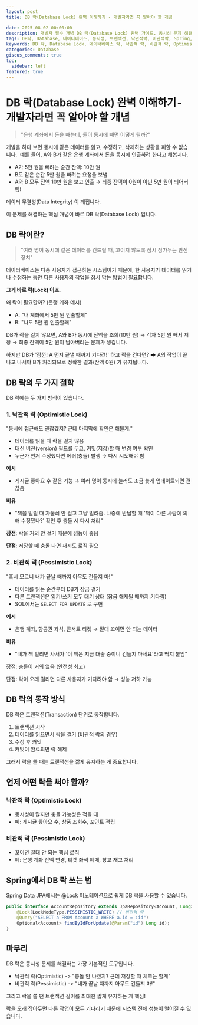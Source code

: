 ```yaml
---
layout: post
title: DB 락(Database Lock) 완벽 이해하기 - 개발자라면 꼭 알아야 할 개념

date: 2025-08-02 00:00:00
description: 개발자 필수 개념 DB 락(Database Lock) 완벽 가이드. 동시성 문제 해결을 위한 낙관적 락과 비관적 락의 차이, 사용 사례, Spring Data JPA 적용법까지 쉽게 설명합니다. 데이터 무결성을 지키는 핵심 원리를 지금 확인하세요.
tags: DB락, Database, 데이터베이스, 동시성, 트랜잭션, 낙관적락, 비관적락, Spring, JPA, 데이터무결성, Lock, OptimisticLock, PessimisticLock
keywords: DB 락, Database Lock, 데이터베이스 락, 낙관적 락, 비관적 락, Optimistic Lock, Pessimistic Lock, 동시성 제어, 데이터 무결성, 트랜잭션, Spring Data JPA, LockModeType, SELECT FOR UPDATE, JPA 락, 데이터베이스 동시성, DB 락 사용 이유, 낙관적 락 비관적 락 차이, Spring 비관적 락 사용법, JPA PESSIMISTIC_WRITE, 데이터 동시성 문제 해결, 은행 계좌 문제 DB 락
categories: Database
giscus_comments: true
toc:
  sidebar: left
featured: true
---
```


# DB 락(Database Lock) 완벽 이해하기 - 개발자라면 꼭 알아야 할 개념

> "은행 계좌에서 돈을 빼는데, 둘이 동시에 빼면 어떻게 될까?"

개발을 하다 보면 동시에 같은 데이터를 읽고, 수정하고, 삭제하는 상황을 피할 수 없습니다. 
예를 들어, A와 B가 같은 은행 계좌에서 돈을 동시에 인출하려 한다고 해봅시다.

- A가 5만 원을 빼려는 순간 잔액: 10만 원
- B도 같은 순간 5만 원을 빼려는 요청을 보냄
- A와 B 모두 잔액 10만 원을 보고 인출 → 최종 잔액이 0원이 아닌 5만 원이 되어버림!

데이터 무결성(Data Integrity) 이 깨집니다.

이 문제를 해결하는 핵심 개념이 바로 DB 락(Database Lock) 입니다.

## DB 락이란?

> "여러 명이 동시에 같은 데이터를 건드릴 때, 꼬이지 않도록 잠시 잠가두는 안전장치"

데이터베이스는 다중 사용자가 접근하는 시스템이기 때문에, 한 사용자가 데이터를 읽거나 수정하는 동안 다른 사용자의 작업을 잠시 막는 방법이 필요합니다.

**그게 바로 락(Lock) 이죠.**

왜 락이 필요할까? (은행 계좌 예시)

- A: "내 계좌에서 5만 원 인출할게"
- B: "나도 5만 원 인출할래"

DB가 락을 걸지 않으면, A와 B가 동시에 잔액을 조회(10만 원) → 각자 5만 원 빼서 저장 → 최종 잔액이 5만 원이 남아버리는 문제가 생깁니다.

하지만 DB가 '잠깐! A 먼저 끝낼 때까지 기다려!' 하고 락을 건다면?
➡ A의 작업이 끝나고 나서야 B가 처리되므로 정확한 결과(잔액 0원) 가 유지됩니다.

## DB 락의 두 가지 철학

DB 락에는 두 가지 방식이 있습니다.

### 1. 낙관적 락 (Optimistic Lock)

"동시에 접근해도 괜찮겠지? 근데 마지막에 확인은 해볼게."

- 데이터를 읽을 때 락을 걸지 않음
- 대신 버전(version) 필드를 두고, 커밋(저장)할 때 변경 여부 확인
- 누군가 먼저 수정했다면 에러(충돌) 발생 → 다시 시도해야 함

**예시**

- 게시글 좋아요 수 같은 기능 → 여러 명이 동시에 눌러도 조금 늦게 업데이트되면 괜찮음

**비유**

- "책을 빌릴 때 자물쇠 안 걸고 그냥 빌려줌. 나중에 반납할 때 '책이 다른 사람에 의해 수정됐나?' 확인 후 충돌 시 다시 처리"

**장점**: 락을 거의 안 걸기 때문에 성능이 좋음

**단점**: 저장할 때 충돌 나면 재시도 로직 필요

### 2. 비관적 락 (Pessimistic Lock)

"혹시 모르니 내가 끝날 때까지 아무도 건들지 마!"

- 데이터를 읽는 순간부터 DB가 잠금 걸기
- 다른 트랜잭션은 읽기/쓰기 모두 대기 상태 (잠금 해제될 때까지 기다림)
- SQL에서는 `SELECT FOR UPDATE` 로 구현

**예시**

- 은행 계좌, 항공권 좌석, 콘서트 티켓 → 절대 꼬이면 안 되는 데이터

**비유**

- "내가 책 빌리면 사서가 '이 책은 지금 대출 중이니 건들지 마세요'라고 딱지 붙임"

장점: 충돌이 거의 없음 (안전성 최고)

단점: 락이 오래 걸리면 다른 사용자가 기다려야 함 → 성능 저하 가능

## DB 락의 동작 방식

DB 락은 트랜잭션(Transaction) 단위로 동작합니다.

1. 트랜잭션 시작
2. 데이터를 읽으면서 락을 걸기 (비관적 락의 경우)
3. 수정 후 커밋
4. 커밋이 완료되면 락 해제

그래서 락을 쓸 때는 트랜잭션을 짧게 유지하는 게 중요합니다.

## 언제 어떤 락을 써야 할까?

### 낙관적 락 (Optimistic Lock)

- 동시성이 많지만 충돌 가능성은 적을 때
- 예: 게시글 좋아요 수, 상품 조회수, 포인트 적립

### 비관적 락 (Pessimistic Lock)

- 꼬이면 절대 안 되는 핵심 로직
- 예: 은행 계좌 잔액 변경, 티켓 좌석 예매, 창고 재고 처리

## Spring에서 DB 락 쓰는 법

Spring Data JPA에서는 @Lock 어노테이션으로 쉽게 DB 락을 사용할 수 있습니다.

```java
public interface AccountRepository extends JpaRepository<Account, Long> {
    @Lock(LockModeType.PESSIMISTIC_WRITE) // 비관적 락
    @Query("SELECT a FROM Account a WHERE a.id = :id")
    Optional<Account> findByIdForUpdate(@Param("id") Long id);
}
```

## 마무리

DB 락은 동시성 문제를 해결하는 가장 기본적인 도구입니다.

- 낙관적 락(Optimistic) -> "충돌 안 나겠지? 근데 저장할 때 체크는 할게"
- 비관적 락(Pessimistic) -> "내가 끝날 때까지 아무도 건들지 마!"

그리고 락을 쓸 땐 트랜잭션 길이를 최대한 짧게 유지하는 게 핵심!

락을 오래 잡아두면 다른 작업이 모두 기다리기 때문에 시스템 전체 성능이 떨어질 수 있습니다.
